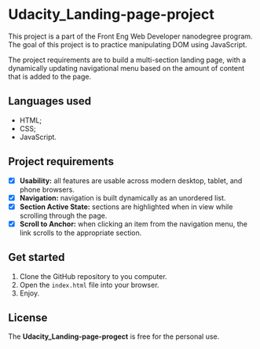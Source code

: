 # Udacity_Landing-page-project
This project is a part of the Front Eng Web Developer nanodegree program. The goal of this project is to practice manipulating DOM using JavaScript.

The project requirements are to build a multi-section landing page, with a dynamically updating navigational menu based on the amount of content that is added to the page.

## Languages used
- HTML;
- CSS;
- JavaScript.

## Project requirements
- [x] **Usability:** all features are usable across modern desktop, tablet, and phone browsers.
- [x] **Navigation:** navigation is built dynamically as an unordered list.
- [x] **Section Active State:** sections are highlighted when in view while scrolling through the page.
- [x] **Scroll to Anchor:** when clicking an item from the navigation menu, the link scrolls to the appropriate section.

## Get started
1. Clone the GitHub repository to you computer.
2. Open the `index.html` file into your browser.
3. Enjoy.

## License
The **Udacity_Landing-page-progect** is free for the personal use.